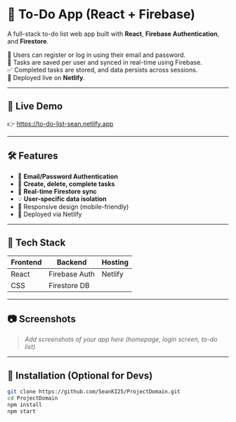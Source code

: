 # 📝 To-Do App (React + Firebase)

A full-stack to-do list web app built with **React**, **Firebase Authentication**, and **Firestore**.

🔐 Users can register or log in using their email and password.  
📌 Tasks are saved per user and synced in real-time using Firebase.  
✅ Completed tasks are stored, and data persists across sessions.  
🚀 Deployed live on **Netlify**.

---

## 🚀 Live Demo
👉 https://to-do-list-sean.netlify.app

---

## 🛠️ Features

- 🔐 **Email/Password Authentication**
- 📄 **Create, delete, complete tasks**
- 💾 **Real-time Firestore sync**
- 💡 **User-specific data isolation**
- 📱 Responsive design (mobile-friendly)
- 🎯 Deployed via Netlify

---

## 🧰 Tech Stack

| Frontend   | Backend     | Hosting     |
|------------|-------------|-------------|
| React      | Firebase Auth | Netlify     |
| CSS        | Firestore DB  |             |

---

## 📷 Screenshots

> *Add screenshots of your app here (homepage, login screen, to-do list)*

---

## 📁 Installation (Optional for Devs)

```bash
git clone https://github.com/SeanKI25/ProjectDomain.git
cd ProjectDomain
npm install
npm start

